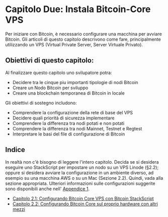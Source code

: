 # Capitolo Due: Instala Bitcoin-Core VPS

Per iniziare con Bitcoin, è necessario configurare una macchina per avviare Bitcoin. Gli articoli di questo capitolo descrivono come fare, principalmente utilizzando un VPS (Virtual Private Server, Server Virtuale Privato).

## Obiettivi di questo capitolo:

Al finalizzare questo capitolo uno svilupatore potra:

   * Decidere tra le cinque piu importanti tipologie di nodi Bitcoin  
   * Creare un Nodo Bitcoin per sviluppo
   * Creare una blockchain temporanea di Bitcoin in locale

Gli obiettivi di sostegno includono:

   * Comprendere la configurazione della rete di base del VPS
   * Decidere quali priorità di sicurezza implementare
   * Comprendere la differenza tra nodi potati e non potati
   * Comprendere la differenza tra nodi Mainnet, Testnet e Regtest
   * Interpretare le basi del file di configurazione di Bitcoin
 
## Indice

In realtà non c'è bisogno di leggere l'intero capitolo. Decida se si desidera eseguire uno StackScript per impostare un nodo su un VPS Linode (§2.2); oppure si desidera avviare la configurazione in un ambiente diverso, ad esempio su una macchina AWS o su un Mac (Sezione 2.2). Quindi, vada alla sezione appropriata. Ulteriori informazioni sulle configurazioni suggerite sono disponibili anche nell' [Appendice 1](A1_0_Comprendere_Bitcoin_Standup.md).

   * [Capitolo 2.1: Configurando Bitcoin Core VPS con Bitcoin StackScript](02_1_Configurare_Bitcoin-Core_VPS_con_StackScript.md)
   * [Capitolo 2.2: Configurando Bitcoin Core sul proprio hardware con altri mezzi](02_2_Configurare_Bitcoin_Core_Altri_Mezzi.md)
